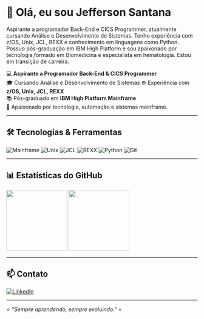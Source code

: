 # 👋 Olá, eu sou Jefferson Santana

Aspirante a programador Back-End e CICS Programmer, atualmente cursando Análise e Desenvolvimento de Sistemas.
Tenho experiência com z/OS, Unix, JCL, REXX e conhecimento em linguagens como Python.
Possuo pós-graduação em IBM High Platform e sou apaixonado por tecnologia,formado em Biomedicina e especialista em hematologia. Estou em transição de carreira.


💻 **Aspirante a Programador Back-End & CICS Programmer**  
🎓 Cursando Análise e Desenvolvimento de Sistemas
⚙️ Experiência com **z/OS, Unix, JCL, REXX**  
📚 Pós-graduado em **IBM High Platform Mainframe**  
🚀 Apaixonado por tecnologia, automação e sistemas mainframe.

---

## 🛠️ Tecnologias & Ferramentas
![Mainframe](https://img.shields.io/badge/Mainframe-z%2FOS-blue?style=flat-square&logo=ibm)
![Unix](https://img.shields.io/badge/Unix-Terminal-lightgrey?style=flat-square&logo=linux)
![JCL](https://img.shields.io/badge/JCL-Mainframe-blue?style=flat-square)
![REXX](https://img.shields.io/badge/REXX-Scripting-orange?style=flat-square)
![Python](https://img.shields.io/badge/Python-3776AB?style=flat-square&logo=python&logoColor=white)
![Git](https://img.shields.io/badge/Git-F05032?style=flat-square&logo=git&logoColor=white)

---

## 📊 Estatísticas do GitHub
<div>
  <img height="160em" src="https://github-readme-stats.vercel.app/api?username=jefferson-santana&show_icons=true&theme=tokyonight"/>
  <img height="160em" src="https://github-readme-stats.vercel.app/api/top-langs/?username=jefferson-santana&layout=compact&theme=tokyonight"/>
</div>

---

## 📫 Contato
[![LinkedIn](https://img.shields.io/badge/LinkedIn-Jefferson%20Santana-blue?style=flat-square&logo=linkedin)](https://www.linkedin.com/in/jefferson-santana-dos-santos-bb343a304)


---
⭐ _"Sempre aprendendo, sempre evoluindo."_ ⭐
